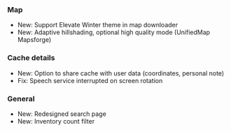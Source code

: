 ### Map
- New: Support Elevate Winter theme in map downloader
- New: Adaptive hillshading, optional high quality mode (UnifiedMap Mapsforge)

### Cache details
- New: Option to share cache with user data (coordinates, personal note)
- Fix: Speech service interrupted on screen rotation

### General
- New: Redesigned search page
- New: Inventory count filter
